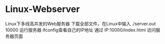 # Linux-Webserver
Linux下多线高并发的Web服务器
下载全部文件，在Linux中输入
  ./server.out 10000
运行服务器
ifconfig查看自己的IP地址
通过  IP:10000/index.html 访问服务器页面

